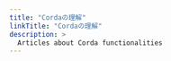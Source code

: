 ```yaml
---
title: "Cordaの理解"
linkTitle: "Cordaの理解"
description: >
  Articles about Corda functionalities 
---
```

